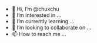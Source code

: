 - 👋 Hi, I’m @chuxchu
- 👀 I’m interested in ...
- 🌱 I’m currently learning ...
- 💞️ I’m looking to collaborate on ...
- 📫 How to reach me ...

<!---
chuxchu/chuxchu is a ✨ special ✨ repository because its `README.md` (this file) appears on your GitHub profile.
You can click the Preview link to take a look at your changes.
--->
